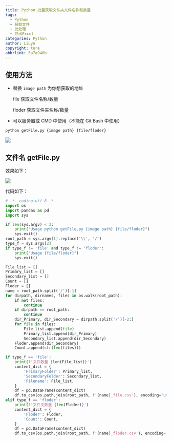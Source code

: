 ```yaml
---
title: Python 批量获取文件夹文件名称和数量
tags:
  - Python
  - 获取文件
  - 批处理
  - 导出Excel
categories: Python
author: LiLyn
copyright: ture
abbrlink: 5a7a946b
---
```

## 使用方法

- 替换 `image path` 为你想获取的地址

  file 获取文件名称/数量

  floder 获取文件夹名称/数量

- 可以服务器或 CMD 中使用（不能在 Git Bash 中使用）

<!--more-->

```bash
python getFile.py {image path} {file/floder}
```

![](https://gitee.com/lilyn/pic/raw/master/company-img/%E6%89%B9%E9%87%8F%E8%8E%B7%E5%8F%96%E6%96%87%E4%BB%B61.jpg)

## 文件名 getFile.py

效果如下：

![](https://gitee.com/lilyn/pic/raw/master/company-img/%E6%89%B9%E9%87%8F%E8%8E%B7%E5%8F%96%E6%96%87%E4%BB%B62.jpg)

代码如下：

```python
# -*- coding:utf-8 -*-
import os
import pandas as pd
import sys

if len(sys.argv) < 3:
    print("Usage python getFile.py {image path} {file/floder}")
    sys.exit()
root_path = sys.argv[1].replace('\\', '/')
type_f = sys.argv[2]
if type_f != 'file' and type_f != 'floder':
    print("Usage {file/floder}")
    sys.exit()

File_list = []
Primary_list = []
Secondary_list = []
Count = []
Floder = []
name = root_path.split('/')[-1]
for dirpath, dirnames, files in os.walk(root_path):
    if not files:
        continue
    if dirpath == root_path:
        continue
    dir_Primary, dir_Secondary = dirpath.split('/')[-2:]
    for file in files:
        File_list.append(file)
        Primary_list.append(dir_Primary)
        Secondary_list.append(dir_Secondary)
    Floder.append(dir_Secondary)
    Count.append(str(len(files)))

if type_f == 'file':
    print(f'文件数量 {len(File_list)}')
    content_dict = {
        'PrimaryFolder': Primary_list,
        'SecondaryFolder': Secondary_list,
        'Filename': File_list,
    }
    df = pd.DataFrame(content_dict)
    df.to_csv(os.path.join(root_path, f'{name}_file.csv'), encoding='utf_8_sig')
elif type_f == 'floder':
    print(f'文件夹数量 {len(Floder)}')
    content_dict = {
        'Floder': Floder,
        'Count': Count,
    }
    df = pd.DataFrame(content_dict)
    df.to_csv(os.path.join(root_path, f'{name}_floder.csv'), encoding='utf_8_sig')
```